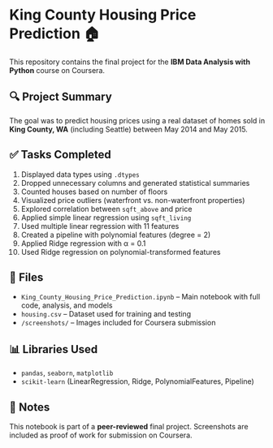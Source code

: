 # King County Housing Price Prediction 🏠

This repository contains the final project for the **IBM Data Analysis with Python** course on Coursera.

## 🔍 Project Summary
The goal was to predict housing prices using a real dataset of homes sold in **King County, WA** (including Seattle) between May 2014 and May 2015.

## ✅ Tasks Completed
1. Displayed data types using `.dtypes`
2. Dropped unnecessary columns and generated statistical summaries
3. Counted houses based on number of floors
4. Visualized price outliers (waterfront vs. non-waterfront properties)
5. Explored correlation between `sqft_above` and price
6. Applied simple linear regression using `sqft_living`
7. Used multiple linear regression with 11 features
8. Created a pipeline with polynomial features (degree = 2)
9. Applied Ridge regression with α = 0.1
10. Used Ridge regression on polynomial-transformed features

## 📁 Files
- `King_County_Housing_Price_Prediction.ipynb` – Main notebook with full code, analysis, and models
- `housing.csv` – Dataset used for training and testing
- `/screenshots/` – Images included for Coursera submission

## 📊 Libraries Used
- `pandas`, `seaborn`, `matplotlib`
- `scikit-learn` (LinearRegression, Ridge, PolynomialFeatures, Pipeline)

## 📌 Notes
This notebook is part of a **peer-reviewed** final project. Screenshots are included as proof of work for submission on Coursera.
